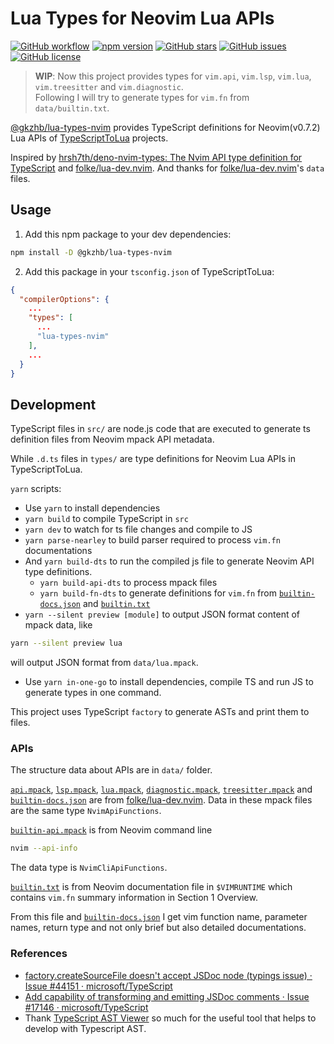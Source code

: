 # Lua Types for Neovim Lua APIs

[![GitHub workflow](https://github.com/gkzhb/lua-types-nvim/actions/workflows/npm-publish.yml/badge.svg?branch=main)](https://github.com/gkzhb/lua-types-nvim/actions/workflows/npm-publish.yml)
[![npm version](https://img.shields.io/npm/v/@gkzhb/lua-types-nvim)](https://www.npmjs.com/package/@gkzhb/lua-types-nvim)
[![GitHub stars](https://img.shields.io/github/stars/gkzhb/lua-types-nvim)](https://github.com/gkzhb/lua-types-nvim/stargazers)
[![GitHub issues](https://img.shields.io/github/issues/gkzhb/lua-types-nvim)](https://github.com/gkzhb/lua-types-nvim/issues)
[![GitHub license](https://img.shields.io/github/license/gkzhb/lua-types-nvim)](https://github.com/gkzhb/lua-types-nvim/blob/main/LICENSE)

> **WIP**: Now this project provides types for `vim.api`, `vim.lsp`, `vim.lua`,
> `vim.treesitter` and `vim.diagnostic`.  
> Following I will try to generate types for `vim.fn` from `data/builtin.txt`.

[@gkzhb/lua-types-nvim](https://www.npmjs.com/package/@gkzhb/lua-types-nvim)
provides TypeScript definitions for Neovim(v0.7.2) Lua APIs of
[TypeScriptToLua](https://typescripttolua.github.io/) projects.

Inspired by [hrsh7th/deno-nvim-types: The Nvim API type definition for TypeScript](https://github.com/hrsh7th/deno-nvim-types)
and [folke/lua-dev.nvim](https://github.com/folke/lua-dev.nvim).
And thanks for [folke/lua-dev.nvim](https://github.com/folke/lua-dev.nvim)'s
`data` files.

## Usage

1. Add this npm package to your dev dependencies:

```bash
npm install -D @gkzhb/lua-types-nvim
```

2. Add this package in your `tsconfig.json` of TypeScriptToLua:

```json
{
  "compilerOptions": {
    ...
    "types": [
      ...
      "lua-types-nvim"
    ],
    ...
  }
}
```

## Development

TypeScript files in `src/` are node.js code that are executed to generate ts definition
files from Neovim mpack API metadata.

While `.d.ts` files in `types/` are type definitions for Neovim Lua APIs in TypeScriptToLua.

`yarn` scripts:

* Use `yarn` to install dependencies
* `yarn build` to compile TypeScript in `src`
* `yarn dev` to watch for ts file changes and compile to JS
* `yarn parse-nearley` to build parser required to process `vim.fn` documentations
* And `yarn build-dts` to run the compiled js file to generate Neovim API
type definitions.
  * `yarn build-api-dts` to process mpack files
  * `yarn build-fn-dts` to generate definitions for `vim.fn` from
[`builtin-docs.json`](./data/builtin-docs.json) and [`builtin.txt`](./data/builtin.txt)
* `yarn --silent preview [module]` to output JSON format content of mpack
  data, like

```bash
yarn --silent preview lua
```

  will output JSON format from `data/lua.mpack`.
* Use `yarn in-one-go` to install dependencies, compile TS and run JS to
generate types in one command.

This project uses TypeScript `factory` to generate ASTs and print them to files.

### APIs

The structure data about APIs are in `data/` folder.

[`api.mpack`](./data/api.mpack), [`lsp.mpack`](./data/lsp.mpack),
[`lua.mpack`](./data/lua.mpack), [`diagnostic.mpack`](./data/diagnostic.mpack),
[`treesitter.mpack`](./data/treesitter.mpack) and
[`builtin-docs.json`](./data/builtin-docs.json) are from
[folke/lua-dev.nvim](https://github.com/folke/lua-dev.nvim).
Data in these mpack files are the same type `NvimApiFunctions`.

[`builtin-api.mpack`](./data/builtin-api.mpack) is from Neovim command line

```bash
nvim --api-info
```

The data type is `NvimCliApiFunctions`.

[`builtin.txt`](./data/builtin.txt) is from Neovim documentation file in
`$VIMRUNTIME` which contains `vim.fn` summary information in Section 1 Overview.

From this file and [`builtin-docs.json`](./data/builtin-docs.json) I get vim
function name, parameter names, return type and not only brief but also detailed
documentations.

### References

* [factory.createSourceFile doesn't accept JSDoc node (typings issue) · Issue #44151 · microsoft/TypeScript](https://github.com/microsoft/TypeScript/issues/44151)
* [Add capability of transforming and emitting JSDoc comments · Issue #17146 · microsoft/TypeScript](https://github.com/microsoft/TypeScript/issues/17146)
* Thank [TypeScript AST Viewer](https://ts-ast-viewer.com/#) so much for the
useful tool that helps to develop with Typescript AST.
